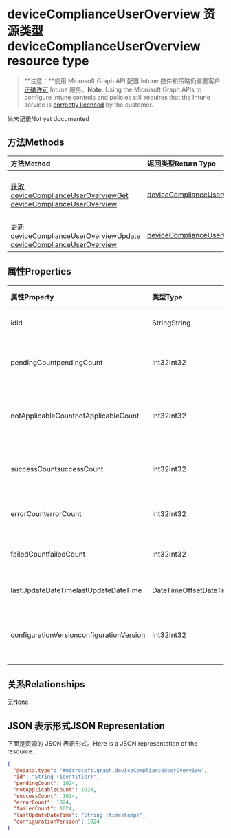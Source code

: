 # <a name="devicecomplianceuseroverview-resource-type"></a><span data-ttu-id="d20fe-101">deviceComplianceUserOverview 资源类型</span><span class="sxs-lookup"><span data-stu-id="d20fe-101">deviceComplianceUserOverview resource type</span></span>

> <span data-ttu-id="d20fe-102">**注意：**使用 Microsoft Graph API 配置 Intune 控件和策略仍需要客户[正确许可](https://go.microsoft.com/fwlink/?linkid=839381) Intune 服务。</span><span class="sxs-lookup"><span data-stu-id="d20fe-102">**Note:** Using the Microsoft Graph APIs to configure Intune controls and policies still requires that the Intune service is [correctly licensed](https://go.microsoft.com/fwlink/?linkid=839381) by the customer.</span></span>

<span data-ttu-id="d20fe-103">尚未记录</span><span class="sxs-lookup"><span data-stu-id="d20fe-103">Not yet documented</span></span>
## <a name="methods"></a><span data-ttu-id="d20fe-104">方法</span><span class="sxs-lookup"><span data-stu-id="d20fe-104">Methods</span></span>
|<span data-ttu-id="d20fe-105">方法</span><span class="sxs-lookup"><span data-stu-id="d20fe-105">Method</span></span>|<span data-ttu-id="d20fe-106">返回类型</span><span class="sxs-lookup"><span data-stu-id="d20fe-106">Return Type</span></span>|<span data-ttu-id="d20fe-107">说明</span><span class="sxs-lookup"><span data-stu-id="d20fe-107">Description</span></span>|
|:---|:---|:---|
|[<span data-ttu-id="d20fe-108">获取 deviceComplianceUserOverview</span><span class="sxs-lookup"><span data-stu-id="d20fe-108">Get deviceComplianceUserOverview</span></span>](../api/intune_deviceconfig_devicecomplianceuseroverview_get.md)|[<span data-ttu-id="d20fe-109">deviceComplianceUserOverview</span><span class="sxs-lookup"><span data-stu-id="d20fe-109">deviceComplianceUserOverview</span></span>](../resources/intune_deviceconfig_devicecomplianceuseroverview.md)|<span data-ttu-id="d20fe-110">读取 [deviceComplianceUserOverview](../resources/intune_deviceconfig_devicecomplianceuseroverview.md) 对象的属性和关系。</span><span class="sxs-lookup"><span data-stu-id="d20fe-110">Read properties and relationships of [plannerProgressTaskBoardTaskFormat](../resources/intune_deviceconfig_devicecomplianceuseroverview.md) object.</span></span>|
|[<span data-ttu-id="d20fe-111">更新 deviceComplianceUserOverview</span><span class="sxs-lookup"><span data-stu-id="d20fe-111">Update deviceComplianceUserOverview</span></span>](../api/intune_deviceconfig_devicecomplianceuseroverview_update.md)|[<span data-ttu-id="d20fe-112">deviceComplianceUserOverview</span><span class="sxs-lookup"><span data-stu-id="d20fe-112">deviceComplianceUserOverview</span></span>](../resources/intune_deviceconfig_devicecomplianceuseroverview.md)|<span data-ttu-id="d20fe-113">更新 [deviceComplianceUserOverview](../resources/intune_deviceconfig_devicecomplianceuseroverview.md) 对象的属性。</span><span class="sxs-lookup"><span data-stu-id="d20fe-113">Update the properties of a [calendar](../resources/intune_deviceconfig_devicecomplianceuseroverview.md) object.</span></span>|

## <a name="properties"></a><span data-ttu-id="d20fe-114">属性</span><span class="sxs-lookup"><span data-stu-id="d20fe-114">Properties</span></span>
|<span data-ttu-id="d20fe-115">属性</span><span class="sxs-lookup"><span data-stu-id="d20fe-115">Property</span></span>|<span data-ttu-id="d20fe-116">类型</span><span class="sxs-lookup"><span data-stu-id="d20fe-116">Type</span></span>|<span data-ttu-id="d20fe-117">说明</span><span class="sxs-lookup"><span data-stu-id="d20fe-117">Description</span></span>|
|:---|:---|:---|
|<span data-ttu-id="d20fe-118">id</span><span class="sxs-lookup"><span data-stu-id="d20fe-118">id</span></span>|<span data-ttu-id="d20fe-119">String</span><span class="sxs-lookup"><span data-stu-id="d20fe-119">String</span></span>|<span data-ttu-id="d20fe-120">实体的键。</span><span class="sxs-lookup"><span data-stu-id="d20fe-120">Key of the setting.</span></span>|
|<span data-ttu-id="d20fe-121">pendingCount</span><span class="sxs-lookup"><span data-stu-id="d20fe-121">pendingCount</span></span>|<span data-ttu-id="d20fe-122">Int32</span><span class="sxs-lookup"><span data-stu-id="d20fe-122">Int32</span></span>|<span data-ttu-id="d20fe-123">待定用户的数量</span><span class="sxs-lookup"><span data-stu-id="d20fe-123">Number of pending Users</span></span>|
|<span data-ttu-id="d20fe-124">notApplicableCount</span><span class="sxs-lookup"><span data-stu-id="d20fe-124">notApplicableCount</span></span>|<span data-ttu-id="d20fe-125">Int32</span><span class="sxs-lookup"><span data-stu-id="d20fe-125">Int32</span></span>|<span data-ttu-id="d20fe-126">不适用设备的数量</span><span class="sxs-lookup"><span data-stu-id="d20fe-126">Number of not applicable devices</span></span>|
|<span data-ttu-id="d20fe-127">successCount</span><span class="sxs-lookup"><span data-stu-id="d20fe-127">successCount</span></span>|<span data-ttu-id="d20fe-128">Int32</span><span class="sxs-lookup"><span data-stu-id="d20fe-128">Int32</span></span>|<span data-ttu-id="d20fe-129">成功的用户数量</span><span class="sxs-lookup"><span data-stu-id="d20fe-129">Number of succeeded Users</span></span>|
|<span data-ttu-id="d20fe-130">errorCount</span><span class="sxs-lookup"><span data-stu-id="d20fe-130">errorCount</span></span>|<span data-ttu-id="d20fe-131">Int32</span><span class="sxs-lookup"><span data-stu-id="d20fe-131">Int32</span></span>|<span data-ttu-id="d20fe-132">错误用户的数量</span><span class="sxs-lookup"><span data-stu-id="d20fe-132">Number of error Users</span></span>|
|<span data-ttu-id="d20fe-133">failedCount</span><span class="sxs-lookup"><span data-stu-id="d20fe-133">failedCount</span></span>|<span data-ttu-id="d20fe-134">Int32</span><span class="sxs-lookup"><span data-stu-id="d20fe-134">Int32</span></span>|<span data-ttu-id="d20fe-135">失败用户的数量</span><span class="sxs-lookup"><span data-stu-id="d20fe-135">Number of failed Users</span></span>|
|<span data-ttu-id="d20fe-136">lastUpdateDateTime</span><span class="sxs-lookup"><span data-stu-id="d20fe-136">lastUpdateDateTime</span></span>|<span data-ttu-id="d20fe-137">DateTimeOffset</span><span class="sxs-lookup"><span data-stu-id="d20fe-137">DateTimeOffset</span></span>|<span data-ttu-id="d20fe-138">上次更新时间</span><span class="sxs-lookup"><span data-stu-id="d20fe-138">Last update time</span></span>|
|<span data-ttu-id="d20fe-139">configurationVersion</span><span class="sxs-lookup"><span data-stu-id="d20fe-139">configurationVersion</span></span>|<span data-ttu-id="d20fe-140">Int32</span><span class="sxs-lookup"><span data-stu-id="d20fe-140">Int32</span></span>|<span data-ttu-id="d20fe-141">用于此概述的策略版本</span><span class="sxs-lookup"><span data-stu-id="d20fe-141">Version of the policy for that overview</span></span>|

## <a name="relationships"></a><span data-ttu-id="d20fe-142">关系</span><span class="sxs-lookup"><span data-stu-id="d20fe-142">Relationships</span></span>
<span data-ttu-id="d20fe-143">无</span><span class="sxs-lookup"><span data-stu-id="d20fe-143">None</span></span>
## <a name="json-representation"></a><span data-ttu-id="d20fe-144">JSON 表示形式</span><span class="sxs-lookup"><span data-stu-id="d20fe-144">JSON Representation</span></span>
<span data-ttu-id="d20fe-145">下面是资源的 JSON 表示形式。</span><span class="sxs-lookup"><span data-stu-id="d20fe-145">Here is a JSON representation of the resource.</span></span>
<!-- {
  "blockType": "resource",
  "keyProperty": "id",
  "@odata.type": "microsoft.graph.deviceComplianceUserOverview"
}
-->
``` json
{
  "@odata.type": "#microsoft.graph.deviceComplianceUserOverview",
  "id": "String (identifier)",
  "pendingCount": 1024,
  "notApplicableCount": 1024,
  "successCount": 1024,
  "errorCount": 1024,
  "failedCount": 1024,
  "lastUpdateDateTime": "String (timestamp)",
  "configurationVersion": 1024
}
```



